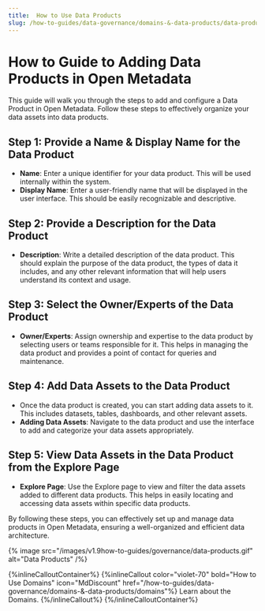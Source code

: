 ```yaml
---
title:  How to Use Data Products
slug: /how-to-guides/data-governance/domains-&-data-products/data-products
---
```


# How to Guide to Adding Data Products in Open Metadata

This guide will walk you through the steps to add and configure a Data Product in Open Metadata. Follow these steps to effectively organize your data assets into data products.

## Step 1: Provide a Name & Display Name for the Data Product

- **Name**: Enter a unique identifier for your data product. This will be used internally within the system.
- **Display Name**: Enter a user-friendly name that will be displayed in the user interface. This should be easily recognizable and descriptive.

## Step 2: Provide a Description for the Data Product

- **Description**: Write a detailed description of the data product. This should explain the purpose of the data product, the types of data it includes, and any other relevant information that will help users understand its context and usage.

## Step 3: Select the Owner/Experts of the Data Product

- **Owner/Experts**: Assign ownership and expertise to the data product by selecting users or teams responsible for it. This helps in managing the data product and provides a point of contact for queries and maintenance.

## Step 4: Add Data Assets to the Data Product

- Once the data product is created, you can start adding data assets to it. This includes datasets, tables, dashboards, and other relevant assets.
- **Adding Data Assets**: Navigate to the data product and use the interface to add and categorize your data assets appropriately.

## Step 5: View Data Assets in the Data Product from the Explore Page

- **Explore Page**: Use the Explore page to view and filter the data assets added to different data products. This helps in easily locating and accessing data assets within specific data products.

By following these steps, you can effectively set up and manage data products in Open Metadata, ensuring a well-organized and efficient data architecture.


{% image
  src="/images/v1.9how-to-guides/governance/data-products.gif"
  alt="Data Products"
 /%}

{%inlineCalloutContainer%}
 {%inlineCallout
  color="violet-70"
  bold="How to Use Domains"
  icon="MdDiscount"
  href="/how-to-guides/data-governance/domains-&-data-products/domains"%}
  Learn about the Domains.
 {%/inlineCallout%}
{%/inlineCalloutContainer%}
